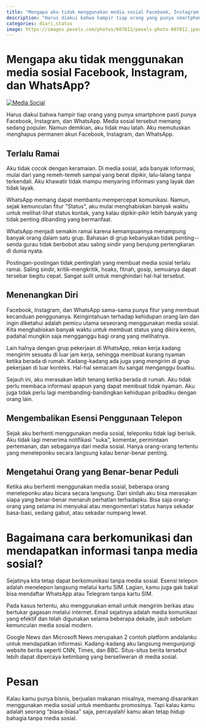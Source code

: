 ```yaml
---
title: "Mengapa aku tidak menggunakan media sosial Facebook, Instagram, dan WhatsApp, serta bagaimana cara berkomunikasi dan mendapatkan informasi tanpa media sosial?"
description: "Harus diakui bahwa hampir tiap orang yang punya smartphone pasti punya Facebook, Instagram, dan WhatsApp. Media sosial tersebut memang sedang populer. Namun, aku memutuskan untuk menghapusnya untuk beberapa alasan."
categories: diari,status
image: https://images.pexels.com/photos/607812/pexels-photo-607812.jpeg?auto=compress&cs=tinysrgb&dpr=2&h=120
---
```

# Mengapa aku tidak menggunakan media sosial Facebook, Instagram, dan WhatsApp?

[![Media Social](https://images.pexels.com/photos/607812/pexels-photo-607812.jpeg?auto=compress&cs=tinysrgb&dpr=2&w=720)](https://www.pexels.com/photo/person-holding-iphone-showing-social-networks-folder-607812/)

Harus diakui bahwa hampir tiap orang yang punya smartphone pasti punya Facebook, Instagram, dan WhatsApp. Media sosial tersebut memang sedang populer. Namun demikian, aku tidak mau latah. Aku memutuskan menghapus permanen akun Facebook, Instagram, dan WhatsApp. 

## Terlalu Ramai

Aku tidak cocok dengan keramaian. Di media sosial, ada banyak informasi, mulai dari yang remeh-temeh sampai yang berat dipikir, lalu-lalang tanpa terkendali. Aku khawatir tidak mampu menyaring informasi yang layak dan tidak layak. 

WhatsApp memang dapat membantu mempercepat komunikasi. Namun, sejak kemunculan fitur "Status", aku mulai menghabiskan banyak waktu untuk melihat-lihat status kontak, yang kalau dipikir-pikir lebih banyak yang tidak penting dibanding yang bermanfaat. 

WhatsApp menjadi semakin ramai karena kemampuannya menampung banyak orang dalam satu grup. Bahasan di grup kebanyakan tidak penting--senda gurau tidak berbobot atau saling sindir yang berujung pertengkaran di dunia nyata. 

Postingan-postingan tidak pentinglah yang membuat media sosial terlalu ramai. Saling sindir, kritik-mengkritik, hoaks, fitnah, gosip, semuanya dapat tersebar begitu cepat. Sangat sulit untuk menghindari hal-hal tersebut. 

## Menenangkan Diri

Facebook, Instagram, dan WhatsApp sama-sama punya fitur yang membuat kecanduan penggunanya. Keingintahuan terhadap kehidupan orang lain dan ingin diketahui adalah pemicu utama seseorang menggunakan media sosial. Kita menghabiskan banyak waktu untuk membuat status yang dikira keren, padahal mungkin saja mengganggu bagi orang yang melihatnya. 

Lain halnya dengan grup pekerjaan di WhatsApp, rekan kerja kadang mengirim sesuatu di luar jam kerja, sehingga membuat kurang nyaman ketika berada di rumah. Kadang-kadang ada juga yang mengirim di grup pekerjaan di luar konteks. Hal-hal semacam itu sangat menganggu buatku. 

Sejauh ini, aku merasakan lebih tenang ketika berada di rumah. Aku tidak perlu membaca informasi apapun yang dapat membuat tidak nyaman. Aku juga tidak perlu lagi membanding-bandingkan kehidupan pribadiku dengan orang lain. 

## Mengembalikan Esensi Penggunaan Telepon

Sejak aku berhenti menggunakan media sosial, teleponku tidak lagi berisik. Aku tidak lagi menerima notifikasi "suka", komentar, permintaan pertemanan, dan sebagainya dari media sosial. Hanya orang-orang tertentu yang meneleponku secara langsung kalau benar-benar penting. 

## Mengetahui Orang yang Benar-benar Peduli

Ketika aku berhenti menggunakan media sosial, beberapa orang meneleponku atau bicara secara langsung. Dari sinilah aku bisa merasakan siapa yang benar-benar menaruh perhatian terhadapku. Bisa saja orang-orang yang selama ini menyukai atau mengomentari status hanya sekadar basa-basi, sedang gabut, atau sekadar numpang lewat. 

# Bagaimana cara berkomunikasi dan mendapatkan informasi tanpa media sosial?

Sejatinya kita tetap dapat berkomunikasi tanpa media sosial. Esensi telepon adalah menelepon langsung melalui kartu SIM. Lagian, kamu juga gak bakal bisa mendaftar WhatsApp atau Telegram tanpa kartu SIM. 

Pada kasus tertentu, aku menggunakan email untuk mengirim berkas atau bertukar gagasan melalui internet. Email sejatinya adalah media komunikasi yang efektif dan telah digunakan selama beberapa dekade, jauh sebelum kemunculan media sosial modern. 

Google News dan Microsoft News merupakan 2 contoh platform andalanku untuk mendapatkan informasi. Kadang-kadang aku langsung mengunjungi website berita seperti CNN, Times, dan BBC. Situs-situs berita tersebut lebih dapat dipercaya ketimbang yang berseliweran di media sosial. 

# Pesan

Kalau kamu punya bisnis, berjualan makanan misalnya, memang disarankan menggunakan media sosial untuk membantu promosinya. Tapi kalau kamu adalah seorang "biasa-biasa" saja, percayalah! kamu akan tetap hidup bahagia tanpa media sosial. 
